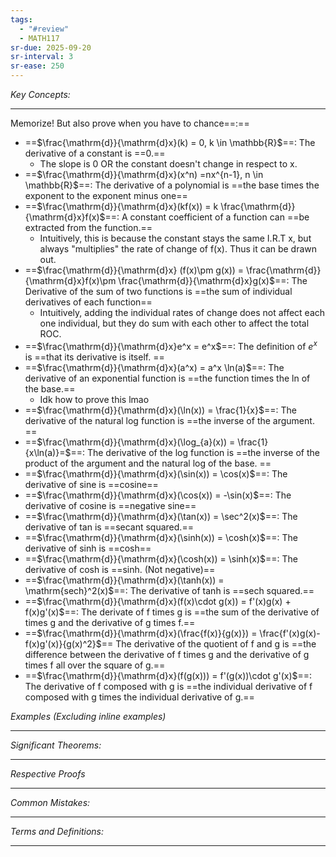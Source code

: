```yaml
---
tags:
  - "#review"
  - MATH117
sr-due: 2025-09-20
sr-interval: 3
sr-ease: 250
---
```

*Key Concepts:*
___

Memorize! But also prove when you have to chance==:==

- ==$\frac{\mathrm{d}}{\mathrm{d}x}(k) = 0, k \in \mathbb{R}$==: The derivative of a constant is ==0.==
	- The slope is 0 OR the constant doesn't change in respect to x.
- ==$\frac{\mathrm{d}}{\mathrm{d}x}(x^n) =nx^{n-1}, n \in \mathbb{R}$==: The derivative of a polynomial is ==the base times the exponent to the exponent minus one==
- ==$\frac{\mathrm{d}}{\mathrm{d}x}(kf(x)) = k \frac{\mathrm{d}}{\mathrm{d}x}f(x)$==: A constant coefficient of a function can ==be extracted from the function.==
	- Intuitively, this is because the constant stays the same I.R.T x, but always "multiplies" the rate of change of f(x). Thus it can be drawn out.
- ==$\frac{\mathrm{d}}{\mathrm{d}x} (f(x)\pm g(x)) = \frac{\mathrm{d}}{\mathrm{d}x}f(x)\pm \frac{\mathrm{d}}{\mathrm{d}x}g(x)$==: The Derivative of the sum of two functions is ==the sum of individual derivatives of each function==
	- Intuitively, adding the individual rates of change does not affect each one individual, but they do sum with each other to affect the total ROC.
- ==$\frac{\mathrm{d}}{\mathrm{d}x}e^x = e^x$==: The definition of $e^x$ is ==that its derivative is itself. ==
- ==$\frac{\mathrm{d}}{\mathrm{d}x}(a^x) = a^x \ln(a)$==: The derivative of an exponential function is ==the function times the ln of the base.==
	- Idk how to prove this lmao
- ==$\frac{\mathrm{d}}{\mathrm{d}x}(\ln(x)) = \frac{1}{x}$==: The derivative of the natural log function is ==the inverse of the argument. ==
- ==$\frac{\mathrm{d}}{\mathrm{d}x}(\log_{a}(x)) = \frac{1}{x\ln(a)}=$==: The derivative of the log function is ==the inverse of the product of the argument and the natural log of the base. ==
- ==$\frac{\mathrm{d}}{\mathrm{d}x}(\sin(x)) = \cos(x)$==: The derivative of sine is ==cosine==
- ==$\frac{\mathrm{d}}{\mathrm{d}x}(\cos(x)) = -\sin(x)$==: The derivative of cosine is ==negative sine==
- ==$\frac{\mathrm{d}}{\mathrm{d}x}(\tan(x)) = \sec^2(x)$==: The derivative of tan is ==secant squared.==
- ==$\frac{\mathrm{d}}{\mathrm{d}x}(\sinh(x)) = \cosh(x)$==: The derivative of sinh is ==cosh==
- ==$\frac{\mathrm{d}}{\mathrm{d}x}(\cosh(x)) = \sinh(x)$==: The derivative of cosh is ==sinh. (Not negative)==
- ==$\frac{\mathrm{d}}{\mathrm{d}x}(\tanh(x)) = \mathrm{sech}^2(x)$==: The derivative of tanh is ==sech squared.==
- ==$\frac{\mathrm{d}}{\mathrm{d}x}(f(x)\cdot g(x)) = f'(x)g(x) + f(x)g'(x)$==: The derivate of f times g is ==the sum of the derivative of times g and the derivative of g times f.==
- ==$\frac{\mathrm{d}}{\mathrm{d}x}(\frac{f(x)}{g(x)}) = \frac{f'(x)g(x)-f(x)g'(x)}{g(x)^2}$== The derivative of the quotient of f and g is ==the difference between the derivative of f times g and the derivative of g times f all over the square of g.==
- ==$\frac{\mathrm{d}}{\mathrm{d}x}(f(g(x))) = f'(g(x))\cdot g'(x)$==: The derivative of f composed with g is ==the individual derivative of f composed with g times the individual derivative of g.== <!--SR:!2000-01-01,1,250!2000-01-01,1,250!2025-10-22,3,250!2000-01-01,1,250!2000-01-01,1,250!2000-01-01,1,250!2000-01-01,1,250!2000-01-01,1,250!2000-01-01,1,250!2000-01-01,1,250!2000-01-01,1,250!2000-01-01,1,250!2000-01-01,1,250!2000-01-01,1,250!2000-01-01,1,250!2000-01-01,1,250!2000-01-01,1,250!2000-01-01,1,250!2000-01-01,1,250!2000-01-01,1,250!2000-01-01,1,250!2000-01-01,1,250!2000-01-01,1,250!2000-01-01,1,250!2000-01-01,1,250!2000-01-01,1,250!2000-01-01,1,250!2000-01-01,1,250!2000-01-01,1,250!2000-01-01,1,250!2000-01-01,1,250!2000-01-01,1,250!2000-01-01,1,250!2000-01-01,1,250-->

*Examples (Excluding inline examples)* 
___

*Significant Theorems:*
___

*Respective Proofs*
___

*Common Mistakes:*
___

*Terms and Definitions:*
___

